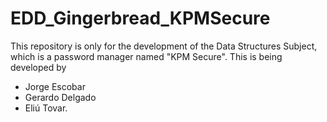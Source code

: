 # EDD_Gingerbread_KPMSecure
This repository is only for the development of the Data Structures Subject, which is a password manager named "KPM Secure". This is being developed by 

* Jorge Escobar
* Gerardo Delgado
* Eliú Tovar.
